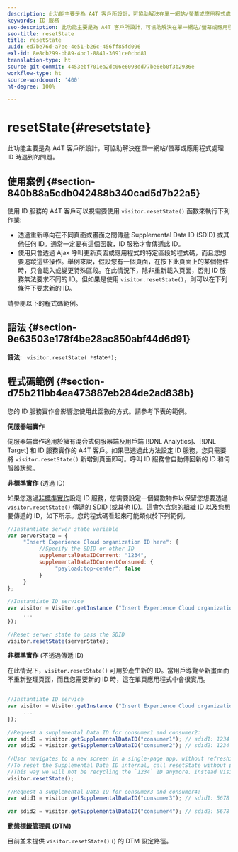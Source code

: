 ```yaml
---
description: 此功能主要是為 A4T 客戶所設計，可協助解決在單一網站/螢幕或應用程式處理 ID 時遇到的問題。
keywords: ID 服務
seo-description: 此功能主要是為 A4T 客戶所設計，可協助解決在單一網站/螢幕或應用程式處理 ID 時遇到的問題。
seo-title: resetState
title: resetState
uuid: ed7be76d-a7ee-4e51-b26c-456ff85fd096
exl-id: 8e8cb299-bb89-4bc1-8841-3091ce0cbd81
translation-type: ht
source-git-commit: 4453ebf701ea2dc06e6093dd77be6eb0f3b2936e
workflow-type: ht
source-wordcount: '400'
ht-degree: 100%

---
```


# resetState{#resetstate}

此功能主要是為 A4T 客戶所設計，可協助解決在單一網站/螢幕或應用程式處理 ID 時遇到的問題。

## 使用案例 {#section-840b88a5cdb042488b340cad5d7b22a5}

使用 ID 服務的 A4T 客戶可以視需要使用 `visitor.resetState()` 函數來執行下列作業:

* 透過重新導向在不同頁面或畫面之間傳遞 Supplemental Data ID (SDID) 或其他任何 ID。通常一定要有這個函數，ID 服務才會傳遞此 ID。
* 使用只會透過 Ajax 呼叫更新頁面或應用程式的特定區段的程式碼，而且您想要追蹤這些操作。舉例來說，假設您有一個頁面，在按下此頁面上的某個物件時，只會載入或變更特殊區段。在此情況下，除非重新載入頁面，否則 ID 服務無法要求不同的 ID。但如果是使用 `visitor.resetState()`，則可以在下列條件下要求新的 ID。

請參閱以下的程式碼範例。

## 語法 {#section-9e63503e178f4be28ac850abf44d6d91}

**語法:** ` visitor.resetState( *`state`*);`

## 程式碼範例 {#section-d75b211bb4ea473887eb284de2ad838b}

您的 ID 服務實作會影響您使用此函數的方式。請參考下表的範例。

**伺服器端實作**

伺服器端實作適用於擁有混合式伺服器端及用戶端 [!DNL Analytics]、[!DNL Target] 和 ID 服務實作的 A4T 客戶。如果已透過此方法設定 ID 服務，您只需要將 `visitor.resetState()` 新增到頁面即可。呼叫 ID 服務會自動傳回新的 ID 和伺服器狀態。

**非標準實作** (透過 ID)

如果您透過[非標準實作](../../implementation-guides/implementation-guides.md#section-2c4f2db1f9704315a7cccab6d2e07113)設定 ID 服務，您需要設定一個變數物件以保留您想要透過 `visitor.resetState()` 傳遞的 SDID (或其他 ID)。這會包含您的[組織 ID](../../reference/requirements.md#section-a02f537129a64ffbb690d5738d360c26) 以及您想要傳遞的 ID，如下所示。您的程式碼看起來可能類似於下列範例。

```js
//Instantiate server state variable 
var serverState = { 
     "Insert Experience Cloud organization ID here": { 
          //Specify the SDID or other ID 
          supplementalDataIDCurrent: "1234", 
          supplementalDataIDCurrentConsumed: { 
               "payload:top-center": false 
          } 
     } 
}; 
 
//Instantiate ID service 
var visitor = Visitor.getInstance ("Insert Experience Cloud organization ID here", { 
     ... 
}); 
 
//Reset server state to pass the SDID 
visitor.resetState(serverState);
```

**非標準實作** (不透過傳遞 ID)

在此情況下，`visitor.resetState()` 可用於產生新的 ID。當用戶導覽至新畫面而不重新整理頁面，而且您需要新的 ID 時，這在單頁應用程式中會很實用。

```js
 
//Instantiate ID service 
var visitor = Visitor.getInstance ("Insert Experience Cloud organization ID here", { 
     ... 
}); 
 
//Request a supplemental Data ID for consumer1 and consumer2: 
var sdid1 = visitor.getSupplementalDataID("consumer1"); // sdid1: 1234 
var sdid2 = visitor.getSupplementalDataID("consumer2"); // sdid2: 1234 
 
//User navigates to a new screen in a single-page app, without refreshing the page. 
//To reset the Supplemental Data ID internal, call resetState without passing any parameters. 
//This way we will not be recycling the `1234` ID anymore. Instead Visitor will generate a new supplemental Data ID going forward. 
visitor.resetState(); 
 
//Request a supplemental Data ID for consumer3 and consumer4: 
var sdid1 = visitor.getSupplementalDataID("consumer3"); // sdid1: 5678 
 
var sdid2 = visitor.getSupplementalDataID("consumer4"); // sdid2: 5678
```

**動態標籤管理員 (DTM)**

目前並未提供 `visitor.resetState()` () 的 DTM 設定路徑。
